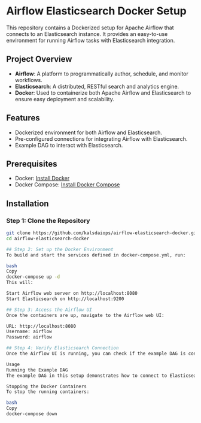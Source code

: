 # Airflow Elasticsearch Docker Setup

This repository contains a Dockerized setup for Apache Airflow that connects to an Elasticsearch instance. It provides an easy-to-use environment for running Airflow tasks with Elasticsearch integration.

## Project Overview

- **Airflow**: A platform to programmatically author, schedule, and monitor workflows.
- **Elasticsearch**: A distributed, RESTful search and analytics engine.
- **Docker**: Used to containerize both Apache Airflow and Elasticsearch to ensure easy deployment and scalability.

## Features

- Dockerized environment for both Airflow and Elasticsearch.
- Pre-configured connections for integrating Airflow with Elasticsearch.
- Example DAG to interact with Elasticsearch.
  
## Prerequisites

- Docker: [Install Docker](https://www.docker.com/get-started)
- Docker Compose: [Install Docker Compose](https://docs.docker.com/compose/install/)

## Installation

### Step 1: Clone the Repository

```bash
git clone https://github.com/kalsdaiops/airflow-elasticsearch-docker.git
cd airflow-elasticsearch-docker

## Step 2: Set up the Docker Environment
To build and start the services defined in docker-compose.yml, run:

bash
Copy
docker-compose up -d
This will:

Start Airflow web server on http://localhost:8080
Start Elasticsearch on http://localhost:9200

## Step 3: Access the Airflow UI
Once the containers are up, navigate to the Airflow web UI:

URL: http://localhost:8080
Username: airflow
Password: airflow

## Step 4: Verify Elasticsearch Connection
Once the Airflow UI is running, you can check if the example DAG is connecting to Elasticsearch by checking the logs in the Airflow UI or by verifying data indexing in Elasticsearch.

Usage
Running the Example DAG
The example DAG in this setup demonstrates how to connect to Elasticsearch and index sample data. You can run the DAG through the Airflow UI.

Stopping the Docker Containers
To stop the running containers:

bash
Copy
docker-compose down
